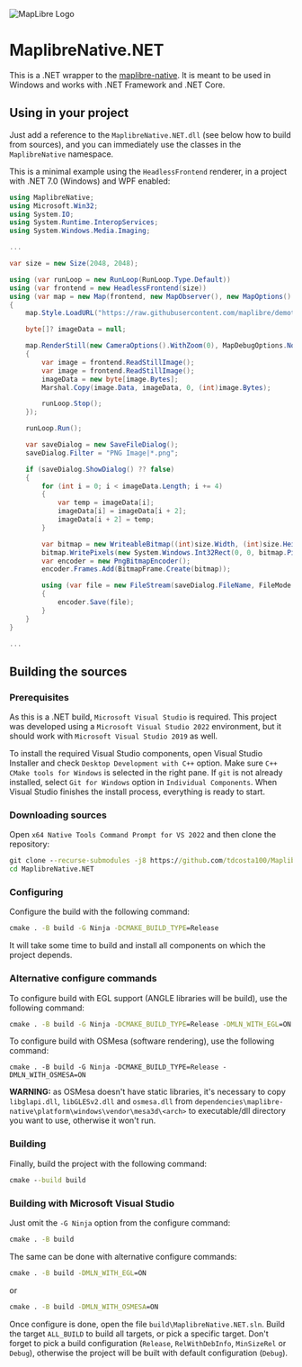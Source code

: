 ![MapLibre Logo](https://maplibre.org/img/maplibre-logo-big.svg)

# MaplibreNative.NET

This is a .NET wrapper to the [maplibre-native](https://github.com/maplibre/maplibre-native). It is meant to be used in Windows and works with .NET Framework and .NET Core.

## Using in your project

Just add a reference to the `MaplibreNative.NET.dll` (see below how to build from sources), and you can immediately use the classes in the `MaplibreNative` namespace.

This is a minimal example using the `HeadlessFrontend` renderer, in a project with .NET 7.0 (Windows) and WPF enabled:

```cs
using MaplibreNative;
using Microsoft.Win32;
using System.IO;
using System.Runtime.InteropServices;
using System.Windows.Media.Imaging;

...

var size = new Size(2048, 2048);

using (var runLoop = new RunLoop(RunLoop.Type.Default))
using (var frontend = new HeadlessFrontend(size))
using (var map = new Map(frontend, new MapObserver(), new MapOptions().WithSize(size).WithMapMode(MapMode.Static)))
{
    map.Style.LoadURL("https://raw.githubusercontent.com/maplibre/demotiles/gh-pages/style.json");

    byte[]? imageData = null;

    map.RenderStill(new CameraOptions().WithZoom(0), MapDebugOptions.NoDebug, ex =>
    {
        var image = frontend.ReadStillImage();
        var image = frontend.ReadStillImage();
        imageData = new byte[image.Bytes];
        Marshal.Copy(image.Data, imageData, 0, (int)image.Bytes);

        runLoop.Stop();
    });

    runLoop.Run();

    var saveDialog = new SaveFileDialog();
    saveDialog.Filter = "PNG Image|*.png";

    if (saveDialog.ShowDialog() ?? false)
    {
        for (int i = 0; i < imageData.Length; i += 4)
        {
            var temp = imageData[i];
            imageData[i] = imageData[i + 2];
            imageData[i + 2] = temp;
        }

        var bitmap = new WriteableBitmap((int)size.Width, (int)size.Height, 96, 96, System.Windows.Media.PixelFormats.Pbgra32, null);
        bitmap.WritePixels(new System.Windows.Int32Rect(0, 0, bitmap.PixelWidth, bitmap.PixelHeight), imageData, bitmap.BackBufferStride, 0);
        var encoder = new PngBitmapEncoder();
        encoder.Frames.Add(BitmapFrame.Create(bitmap));

        using (var file = new FileStream(saveDialog.FileName, FileMode.Create))
        {
            encoder.Save(file);
        }
    }
}

...
```

## Building the sources

### Prerequisites

As this is a .NET build, `Microsoft Visual Studio` is required. This project was developed using a `Microsoft Visual Studio 2022` environment, but it should work with `Microsoft Visual Studio 2019` as well.

To install the required Visual Studio components, open Visual Studio Installer and check `Desktop Development with C++` option. Make sure `C++ CMake tools for Windows` is selected in the right pane. If `git` is not already installed, select `Git for Windows` option in `Individual Components`. When Visual Studio finishes the install process, everything is ready to start.

### Downloading sources

Open `x64 Native Tools Command Prompt for VS 2022` and then clone the repository:

```cmd
git clone --recurse-submodules -j8 https://github.com/tdcosta100/MaplibreNative.NET.git
cd MaplibreNative.NET
```

### Configuring

Configure the build with the following command:

```cmd
cmake . -B build -G Ninja -DCMAKE_BUILD_TYPE=Release
```

It will take some time to build and install all components on which the project depends.

### Alternative configure commands

To configure build with EGL support (ANGLE libraries will be build), use the following command:

```cmd
cmake . -B build -G Ninja -DCMAKE_BUILD_TYPE=Release -DMLN_WITH_EGL=ON
```

To configure build with OSMesa (software rendering), use the following command:

```
cmake . -B build -G Ninja -DCMAKE_BUILD_TYPE=Release -DMLN_WITH_OSMESA=ON
```

**WARNING:** as OSMesa doesn't have static libraries, it's necessary to copy `libglapi.dll`, `libGLESv2.dll` and `osmesa.dll` from `dependencies\maplibre-native\platform\windows\vendor\mesa3d\<arch>` to executable/dll directory you want to use, otherwise it won't run.

### Building

Finally, build the project with the following command:

```cmd
cmake --build build
```

### Building with Microsoft Visual Studio

Just omit the `-G Ninja` option from the configure command:

```cmd
cmake . -B build
```

The same can be done with alternative configure commands:

```cmd
cmake . -B build -DMLN_WITH_EGL=ON
```
or
```cmd
cmake . -B build -DMLN_WITH_OSMESA=ON
```

Once configure is done, open the file `build\MaplibreNative.NET.sln`. Build the target `ALL_BUILD` to build all targets, or pick a specific target. Don't forget to pick a build configuration (`Release`, `RelWithDebInfo`, `MinSizeRel` or `Debug`), otherwise the project will be built with default configuration (`Debug`).
